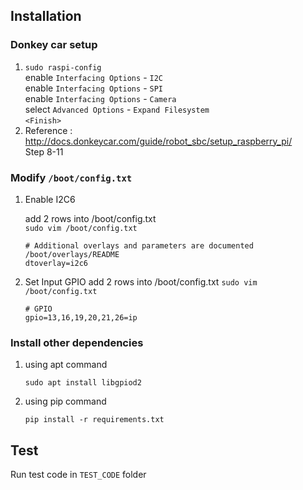 ## Installation
### Donkey car setup
1. `sudo raspi-config`\
   enable `Interfacing Options` - `I2C`\
   enable `Interfacing Options` - `SPI`\
   enable `Interfacing Options` - `Camera`\
   select `Advanced Options` - `Expand Filesystem`\
   `<Finish>`
2. Reference : http://docs.donkeycar.com/guide/robot_sbc/setup_raspberry_pi/ \
   Step 8-11

### Modify `/boot/config.txt`
1. Enable I2C6

    add 2 rows into /boot/config.txt  
    `sudo vim /boot/config.txt`
    ```
    # Additional overlays and parameters are documented /boot/overlays/README
    dtoverlay=i2c6
    ```

2. Set Input GPIO
    add 2 rows into /boot/config.txt
    `sudo vim /boot/config.txt`
    ```
    # GPIO
    gpio=13,16,19,20,21,26=ip
    ```
   
### Install other dependencies
1. using apt command
    ```
    sudo apt install libgpiod2
    ```

2. using pip command
    ```
    pip install -r requirements.txt
    ```

## Test
Run test code in `TEST_CODE` folder
